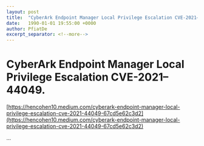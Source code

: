 ```yaml
---
layout: post
title:  "CyberArk Endpoint Manager Local Privilege Escalation CVE-2021–44049."
date:   1990-01-01 19:55:00 +0000
author: PfiatDe
excerpt_separator: <!--more-->
---
```


# CyberArk Endpoint Manager Local Privilege Escalation CVE-2021–44049.

[https://hencohen10.medium.com/cyberark-endpoint-manager-local-privilege-escalation-cve-2021-44049-67cd5e62c3d2](https://hencohen10.medium.com/cyberark-endpoint-manager-local-privilege-escalation-cve-2021-44049-67cd5e62c3d2)

...
<!--more-->
